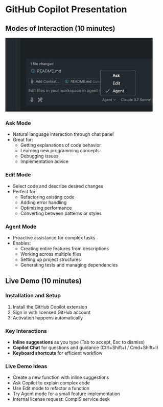 # GitHub Copilot Presentation

## Modes of Interaction (10 minutes)

![available modes](image.png)

### Ask Mode
- Natural language interaction through chat panel
- Great for:
  - Getting explanations of code behavior
  - Learning new programming concepts
  - Debugging issues
  - Implementation advice

### Edit Mode
- Select code and describe desired changes
- Perfect for:
  - Refactoring existing code
  - Adding error handling
  - Optimizing performance
  - Converting between patterns or styles

### Agent Mode
- Proactive assistance for complex tasks
- Enables:
  - Creating entire features from descriptions
  - Working across multiple files
  - Setting up project structures
  - Generating tests and managing dependencies

## Live Demo (10 minutes)

### Installation and Setup
1. Install the GitHub Copilot extension
2. Sign in with licensed GitHub account
3. Activation happens automatically

### Key Interactions
- **Inline suggestions** as you type (Tab to accept, Esc to dismiss)
- **Copilot Chat** for questions and guidance (Ctrl+Shift+I / Cmd+Shift+I)
- **Keyboard shortcuts** for efficient workflow

### Live Demo Ideas
- Create a new function with inline suggestions
- Ask Copilot to explain complex code
- Use Edit mode to refactor a function
- Try Agent mode for a small feature implementation
- Internal license request: CompIS service desk
